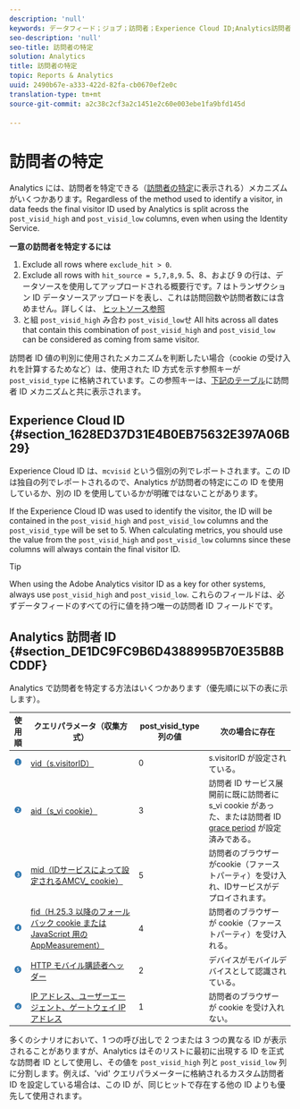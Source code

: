 ```yaml
---
description: 'null'
keywords: データフィード；ジョブ；訪問者；Experience Cloud ID;Analytics訪問者ID；識別
seo-description: 'null'
seo-title: 訪問者の特定
solution: Analytics
title: 訪問者の特定
topic: Reports & Analytics
uuid: 2490b67e-a333-422d-82fa-cb0670ef2e0c
translation-type: tm+mt
source-git-commit: a2c38c2cf3a2c1451e2c60e003ebe1fa9bfd145d

---
```



# 訪問者の特定

Analytics には、訪問者を特定できる（[訪問者の特定](../../../export/analytics-data-feed/c-df-contents/datafeeds-visid.md#concept_BE966BABA7D0475BB706BC6676B8FA11)に表示される）メカニズムがいくつかあります。Regardless of the method used to identify a visitor, in data feeds the final visitor ID used by Analytics is split across the `post_visid_high` and `post_visid_low` columns, even when using the Identity Service.

**一意の訪問者を特定するには**

1. Exclude all rows where `exclude_hit > 0`.
1. Exclude all rows with `hit_source = 5,7,8,9`. 5、8、および 9 の行は、データソースを使用してアップロードされる概要行です。7 はトランザクション ID データソースアップロードを表し、これは訪問回数や訪問者数には含めません。詳しくは、 [ヒットソース参照](../../../export/analytics-data-feed/c-df-contents/datafeeds-hit-source.md#concept_FE4C114F6A524F7593D5CAC944C36C42)
1. と組 `post_visid_high` み合わ `post_visid_low`せ All hits across all dates that contain this combination of `post_visid_high` and `post_visid_low` can be considered as coming from same visitor.

訪問者 ID 値の判別に使用されたメカニズムを判断したい場合（cookie の受け入れを計算するためなど）は、使用された ID 方式を示す参照キーが `post_visid_type` に格納されています。この参照キーは、[下記のテーブル](../../../export/analytics-data-feed/c-df-contents/datafeeds-visid.md#table_D267D36451F643D1BB68AF6FEAA6AD1A)に訪問者 ID メカニズムと共に表示されます。

## Experience Cloud ID {#section_1628ED37D31E4B0EB75632E397A06B29}

Experience Cloud ID は、`mcvisid` という個別の列でレポートされます。この ID は独自の列でレポートされるので、Analytics が訪問者の特定にこの ID を使用しているか、別の ID を使用しているかが明確ではないことがあります。

If the Experience Cloud ID was used to identify the visitor, the ID will be contained in the `post_visid_high` and `post_visid_low` columns and the `post_visid_type` will be set to 5. When calculating metrics, you should use the value from the `post_visid_high` and `post_visid_low` columns since these columns will always contain the final visitor ID.

>[!TIP]
>
> When using the Adobe Analytics visitor ID as a key for other systems, always use `post_visid_high` and `post_visid_low`. これらのフィールドは、必ずデータフィードのすべての行に値を持つ唯一の訪問者 ID フィールドです。

## Analytics 訪問者 ID {#section_DE1DC9FC9B6D4388995B70E35B8BCDDF}

Analytics で訪問者を特定する方法はいくつかあります（優先順に以下の表に示します）。

| 使用順 | クエリパラメータ（収集方式） | post_visid_type 列の値 | 次の場合に存在 |
|---|---|---|---|
| ![](assets/step1_icon.png) | [vid（s.visitorID）](https://marketing.adobe.com/resources/help/en_US/sc/implement/visid_custom.html) | 0 | s.visitorID が設定されている。 |
| ![](assets/step2_icon.png) | [aid（s_vi cookie）](https://marketing.adobe.com/resources/help/en_US/sc/implement/visid_analytics.html) | 3 | 訪問者 ID サービス展開前に既に訪問者に s_vi cookie があった、または訪問者 ID [grace period](https://marketing.adobe.com/resources/help/en_US/mcvid/mcvid_grace_period.html) が設定済みである。 |
| ![](assets/step3_icon.png) | [mid（IDサービスによって設定されるAMCV_ cookie）](https://marketing.adobe.com/resources/help/en_US/mcvid/) | 5 | 訪問者のブラウザーがcookie（ファーストパーティ）を受け入れ、IDサービスがデプロイされます。 |
| ![](assets/step4_icon.png) | [fid（H.25.3 以降のフォールバック cookie または JavaScript 用の AppMeasurement）](https://marketing.adobe.com/resources/help/en_US/sc/implement/visid_fallback.html) | 4 | 訪問者のブラウザーが cookie（ファーストパーティ）を受け入れる。 |
| ![](assets/step5_icon.png) | [HTTP モバイル購読者ヘッダー](https://marketing.adobe.com/resources/help/en_US/sc/implement/visid_mobile.html) | 2 | デバイスがモバイルデバイスとして認識されている。 |
| ![](assets/step6_icon.png) | [IP アドレス、ユーザーエージェント、ゲートウェイ IP アドレス](https://marketing.adobe.com/resources/help/en_US/sc/implement/visid_fallback.html) | 1 | 訪問者のブラウザーが cookie を受け入れない。 |

多くのシナリオにおいて、1 つの呼び出しで 2 つまたは 3 つの異なる ID が表示されることがありますが、Analytics はそのリストに最初に出現する ID を正式な訪問者 ID として使用し、その値を `post_visid_high` 列と `post_visid_low` 列に分割します。例えば、'vid' クエリパラメーターに格納されるカスタム訪問者 ID を設定している場合は、この ID が、同じヒットで存在する他の ID よりも優先して使用されます。
